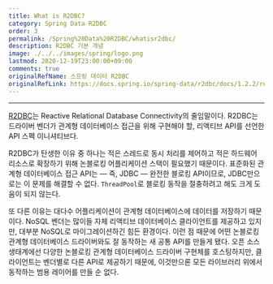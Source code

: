 ```yaml
---
title: What is R2DBC?
category: Spring Data R2DBC
order: 3
permalink: /Spring%20Data%20R2DBC/whatisr2dbc/
description: R2DBC 기본 개념
image: ./../../images/spring/logo.png
lastmod: 2020-12-19T23:00:00+09:00
comments: true
originalRefName: 스프링 데이터 R2DBC
originalRefLink: https://docs.spring.io/spring-data/r2dbc/docs/1.2.2/reference/html/#get-started:first-steps:what
---
```


---

[R2DBC](https://r2dbc.io/)는 Reactive Relational Database Connectivity의 줄임말이다. R2DBC는 드라이버 벤더가 관계형 데이터베이스 접근을 위해 구현해야 할, 리액티브 API를 선언한 API 스펙 이니셔티브다.

R2DBC가 탄생한 이유 중 하나는 적은 스레드로 동시 처리를 제어하고 적은 하드웨어 리소스로 확장하기 위해 논블로킹 어플리케이션 스택이 필요했기 때문이다. 표준화된 관계형 데이터베이스 접근 API는 — 즉, JDBC — 완전한 블로킹 API이므로, JDBC만으로는 이 문제를 해결할 수 없다. `ThreadPool`로 블로킹 동작을 절충하려고 해도 크게 도움이 되지 않는다.

또 다른 이유는 대다수 어플리케이션이 관계형 데이터베이스에 데이터를 저장하기 때문이다. NoSQL 벤더는 많이들 자체 리액티브 데이터베이스 클라이언트를 제공하고 있지만, 대부분 NoSQL로 마이그레이션하긴 힘든 환경이다. 이런 점 때문에 어떤 논블로킹 관계형 데이터베이스 드라이버와도 잘 동작하는 새 공통 API를 만들게 됐다. 오픈 소스 생태계에선 다양한 논블로킹 관계형 데이터베이스 드라이버 구현체를 호스팅하지만, 클라이언트는 벤더별로 다른 API로 제공하기 때문에, 이것만으론 모든 라이브러리 위에서 동작하는 범용 레이어를 만들 순 없다.